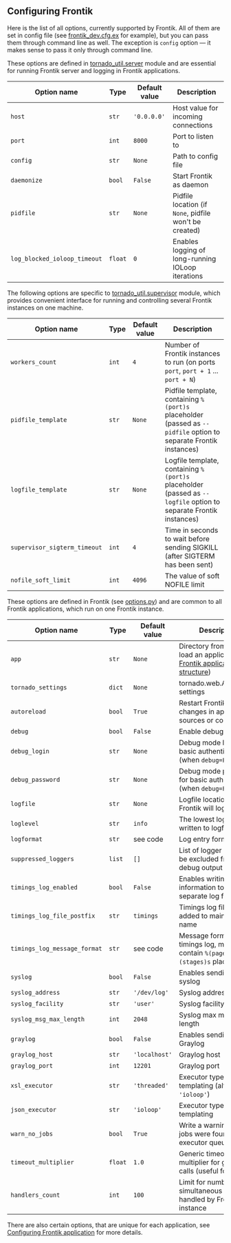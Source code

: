 ## Configuring Frontik

Here is the list of all options, currently supported by Frontik.
All of them are set in config file (see [frontik_dev.cfg.ex](/frontik_dev.cfg.ex) for example),
but you can pass them through command line as well. The exception is `config` option — it makes sense to pass it only through command line.

These options are defined in [tornado_util.server](https://github.com/hhru/tornado-util/blob/master/tornado_util/server.py) module
and are essential for running Frontik server and logging in Frontik applications.

| Option name                  | Type    | Default value   | Description                                              |
| ---------------------------- | ------- | --------------- | -------------------------------------------------------- |
| `host`                       | `str`   | `'0.0.0.0'`     | Host value for incoming connections                      |
| `port`                       | `int`   | `8000`          | Port to listen to                                        |
| `config`                     | `str`   | `None`          | Path to config file                                      |
| `daemonize`                  | `bool`  | `False`         | Start Frontik as daemon                                  |
| `pidfile`                    | `str`   | `None`          | Pidfile location (if `None`, pidfile won't be created)   |
| `log_blocked_ioloop_timeout` | `float` | `0`             | Enables logging of long-running IOLoop iterations        |

The following options are specific to [tornado_util.supervisor](https://github.com/hhru/tornado-util/blob/master/tornado_util/supervisor.py)
module, which provides convenient interface for running and controlling several Frontik instances on one machine.

| Option name                  | Type   | Default value   | Description                                              |
| ---------------------------- | ------ | --------------- | -------------------------------------------------------- |
| `workers_count`              | `int`  | `4`             | Number of Frontik instances to run (on ports `port`, `port + 1` ... `port + N`) |
| `pidfile_template`           | `str`  | `None`          | Pidfile template, containing `%(port)s` placeholder (passed as `--pidfile` option to separate Frontik instances) |
| `logfile_template`           | `str`  | `None`          | Logfile template, containing `%(port)s` placeholder (passed as `--logfile` option to separate Frontik instances) |
| `supervisor_sigterm_timeout` | `int`  | `4`             | Time in seconds to wait before sending SIGKILL (after SIGTERM has been sent) |
| `nofile_soft_limit`          | `int`  | `4096`          | The value of soft NOFILE limit                           |

These options are defined in Frontik (see [options.py](/frontik/options.py)) and are common to all Frontik applications,
which run on one Frontik instance.

| Option name                  | Type    | Default value | Description                                                           |
| ---------------------------- | ------- | ------------  | --------------------------------------------------------------------- |
| `app`                        | `str`   | `None`        | Directory from which to load an application (see [Frontik application structure](/docs/frontik-app.md)) |
| `tornado_settings`           | `dict`  | `None`        | tornado.web.Application settings                                          |
| `autoreload`                 | `bool`  | `True`        | Restart Frontik after changes in application sources or config files  |
| `debug`                      | `bool`  | `False`       | Enable debug mode                                                     |
| `debug_login`                | `str`   | `None`        | Debug mode login for basic authentication (when `debug=False`)        |
| `debug_password`             | `str`   | `None`        | Debug mode password for basic authentication (when `debug=False`)     |
| `logfile`                    | `str`   | `None`        | Logfile location (if `None`, Frontik will log to stderr)              |
| `loglevel`                   | `str`   | `info`        | The lowest log level written to logfile                               |
| `logformat`                  | `str`   | see code      | Log entry format                                                      |
| `suppressed_loggers`         | `list`  | `[]`          | List of logger names to be excluded from debug output                 |
| `timings_log_enabled`        | `bool`  | `False`       | Enables writing timings information to a separate log file            |
| `timings_log_file_postfix`   | `str`   | `timings`     | Timings log file postfix, added to main log file name                 |
| `timings_log_message_format` | `str`   | see code      | Message format for timings log, must contain `%(page)s` and `%(stages)s` placeholders |
| `syslog`                     | `bool`  | `False`       | Enables sending logs to syslog                                        |
| `syslog_address`             | `str`   | `'/dev/log'`  | Syslog address                                                        |
| `syslog_facility`            | `str`   | `'user'`      | Syslog facility                                                       |
| `syslog_msg_max_length`      | `int`   | `2048`        | Syslog max message length                                             |
| `graylog`                    | `bool`  | `False`       | Enables sending logs to Graylog                                       |
| `graylog_host`               | `str`   | `'localhost'` | Graylog host                                                          |
| `graylog_port`               | `int`   | `12201`       | Graylog port                                                          |
| `xsl_executor`               | `str`   | `'threaded'`  | Executor type for XSL templating (alternative: `'ioloop'`)            |
| `json_executor`              | `str`   | `'ioloop'`    | Executor type for JSON templating                                     |
| `warn_no_jobs`               | `bool`  | `True`        | Write a warning if no jobs were found in executor queue               |
| `timeout_multiplier`         | `float` | `1.0`         | Generic timeout multiplier for get_xxx calls (useful for testing)     |
| `handlers_count`             | `int`   | `100`         | Limit for number of simultaneous requests handled by Frontik instance |

There are also certain options, that are unique for each application, see
[Configuring Frontik application](/docs/config-app.md) for more details.
